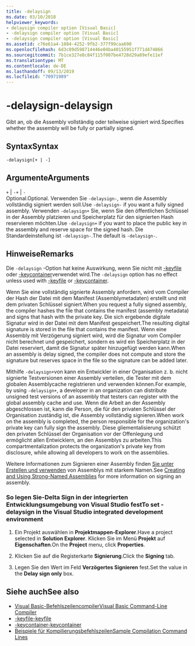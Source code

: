```yaml
---
title: -delaysign
ms.date: 03/10/2018
helpviewer_keywords:
- delaysign compiler option [Visual Basic]
- -delaysign compiler option [Visual Basic]
- -delaysign compiler option [Visual Basic]
ms.assetid: c76e61a4-1884-4252-9fb2-377f99caa690
ms.openlocfilehash: 6d3c89d598714446e04ba40155951f771d474866
ms.sourcegitcommit: 7b1ce327e8c84f115f007be4728d29a89efe11ef
ms.translationtype: MT
ms.contentlocale: de-DE
ms.lasthandoff: 09/13/2019
ms.locfileid: "70971989"
---
```

# <a name="-delaysign"></a><span data-ttu-id="f9389-102">-delaysign</span><span class="sxs-lookup"><span data-stu-id="f9389-102">-delaysign</span></span>
<span data-ttu-id="f9389-103">Gibt an, ob die Assembly vollständig oder teilweise signiert wird.</span><span class="sxs-lookup"><span data-stu-id="f9389-103">Specifies whether the assembly will be fully or partially signed.</span></span>  
  
## <a name="syntax"></a><span data-ttu-id="f9389-104">Syntax</span><span class="sxs-lookup"><span data-stu-id="f9389-104">Syntax</span></span>  
  
```  
-delaysign[+ | -]  
```  
  
## <a name="arguments"></a><span data-ttu-id="f9389-105">Argumente</span><span class="sxs-lookup"><span data-stu-id="f9389-105">Arguments</span></span>  
 <span data-ttu-id="f9389-106">`+` &#124; `-`</span><span class="sxs-lookup"><span data-stu-id="f9389-106">`+` &#124; `-`</span></span>  
 <span data-ttu-id="f9389-107">Optional.</span><span class="sxs-lookup"><span data-stu-id="f9389-107">Optional.</span></span> <span data-ttu-id="f9389-108">Verwenden Sie `-delaysign-`, wenn die Assembly vollständig signiert werden soll.</span><span class="sxs-lookup"><span data-stu-id="f9389-108">Use `-delaysign-` if you want a fully signed assembly.</span></span> <span data-ttu-id="f9389-109">Verwenden `-delaysign+` Sie, wenn Sie den öffentlichen Schlüssel in der Assembly platzieren und Speicherplatz für den signierten Hash reservieren möchten.</span><span class="sxs-lookup"><span data-stu-id="f9389-109">Use `-delaysign+` if you want to place the public key in the assembly and reserve space for the signed hash.</span></span> <span data-ttu-id="f9389-110">Die Standardeinstellung ist `-delaysign-`.</span><span class="sxs-lookup"><span data-stu-id="f9389-110">The default is `-delaysign-`.</span></span>  
  
## <a name="remarks"></a><span data-ttu-id="f9389-111">Hinweise</span><span class="sxs-lookup"><span data-stu-id="f9389-111">Remarks</span></span>  
 <span data-ttu-id="f9389-112">Die `-delaysign` -Option hat keine Auswirkung, wenn Sie nicht mit [-keyfile](../../../visual-basic/reference/command-line-compiler/keyfile.md) oder [-keycontainer](../../../visual-basic/reference/command-line-compiler/keycontainer.md)verwendet wird.</span><span class="sxs-lookup"><span data-stu-id="f9389-112">The `-delaysign` option has no effect unless used with [-keyfile](../../../visual-basic/reference/command-line-compiler/keyfile.md) or [-keycontainer](../../../visual-basic/reference/command-line-compiler/keycontainer.md).</span></span>  
  
 <span data-ttu-id="f9389-113">Wenn Sie eine vollständig signierte Assembly anfordern, wird vom Compiler der Hash der Datei mit dem Manifest (Assemblymetadaten) erstellt und mit dem privaten Schlüssel signiert.</span><span class="sxs-lookup"><span data-stu-id="f9389-113">When you request a fully signed assembly, the compiler hashes the file that contains the manifest (assembly metadata) and signs that hash with the private key.</span></span> <span data-ttu-id="f9389-114">Die sich ergebende digitale Signatur wird in der Datei mit dem Manifest gespeichert.</span><span class="sxs-lookup"><span data-stu-id="f9389-114">The resulting digital signature is stored in the file that contains the manifest.</span></span> <span data-ttu-id="f9389-115">Wenn eine Assembly mit Verzögerung signiert wird, wird die Signatur vom Compiler nicht berechnet und gespeichert, sondern es wird ein Speicherplatz in der Datei reserviert, damit die Signatur später hinzugefügt werden kann.</span><span class="sxs-lookup"><span data-stu-id="f9389-115">When an assembly is delay signed, the compiler does not compute and store the signature but reserves space in the file so the signature can be added later.</span></span>  
  
 <span data-ttu-id="f9389-116">Mithilfe `-delaysign+`von kann ein Entwickler in einer Organisation z. b. nicht signierte Testversionen einer Assembly verteilen, die Tester mit dem globalen Assemblycache registrieren und verwenden können.</span><span class="sxs-lookup"><span data-stu-id="f9389-116">For example, by using `-delaysign+`, a developer in an organization can distribute unsigned test versions of an assembly that testers can register with the global assembly cache and use.</span></span> <span data-ttu-id="f9389-117">Wenn die Arbeit an der Assembly abgeschlossen ist, kann die Person, die für den privaten Schlüssel der Organisation zuständig ist, die Assembly vollständig signieren.</span><span class="sxs-lookup"><span data-stu-id="f9389-117">When work on the assembly is completed, the person responsible for the organization's private key can fully sign the assembly.</span></span> <span data-ttu-id="f9389-118">Diese gliementalisierung schützt den privaten Schlüssel der Organisation vor der Offenlegung und ermöglicht allen Entwicklern, an den Assemblys zu arbeiten.</span><span class="sxs-lookup"><span data-stu-id="f9389-118">This compartmentalization protects the organization's private key from disclosure, while allowing all developers to work on the assemblies.</span></span>  
  
 <span data-ttu-id="f9389-119">Weitere Informationen zum Signieren einer Assembly finden [Sie unter Erstellen und verwenden](../../../standard/assembly/create-use-strong-named.md) von Assemblys mit starkem Namen.</span><span class="sxs-lookup"><span data-stu-id="f9389-119">See [Creating and Using Strong-Named Assemblies](../../../standard/assembly/create-use-strong-named.md) for more information on signing an assembly.</span></span>  
  
### <a name="to-set--delaysign-in-the-visual-studio-integrated-development-environment"></a><span data-ttu-id="f9389-120">So legen Sie-Delta Sign in der integrierten Entwicklungsumgebung von Visual Studio fest</span><span class="sxs-lookup"><span data-stu-id="f9389-120">To set -delaysign in the Visual Studio integrated development environment</span></span>  
  
1. <span data-ttu-id="f9389-121">Ein Projekt auswählen in **Projektmappen-Explorer**.</span><span class="sxs-lookup"><span data-stu-id="f9389-121">Have a project selected in **Solution Explorer**.</span></span> <span data-ttu-id="f9389-122">Klicken Sie im Menü **Projekt** auf **Eigenschaften**.</span><span class="sxs-lookup"><span data-stu-id="f9389-122">On the **Project** menu, click **Properties**.</span></span>   
  
2. <span data-ttu-id="f9389-123">Klicken Sie auf die Registerkarte **Signierung**.</span><span class="sxs-lookup"><span data-stu-id="f9389-123">Click the **Signing** tab.</span></span>  
  
3. <span data-ttu-id="f9389-124">Legen Sie den Wert im Feld **Verzögertes Signieren** fest.</span><span class="sxs-lookup"><span data-stu-id="f9389-124">Set the value in the **Delay sign only** box.</span></span>  
  
## <a name="see-also"></a><span data-ttu-id="f9389-125">Siehe auch</span><span class="sxs-lookup"><span data-stu-id="f9389-125">See also</span></span>

- [<span data-ttu-id="f9389-126">Visual Basic-Befehlszeilencompiler</span><span class="sxs-lookup"><span data-stu-id="f9389-126">Visual Basic Command-Line Compiler</span></span>](../../../visual-basic/reference/command-line-compiler/index.md)
- [<span data-ttu-id="f9389-127">-keyfile</span><span class="sxs-lookup"><span data-stu-id="f9389-127">-keyfile</span></span>](../../../visual-basic/reference/command-line-compiler/keyfile.md)
- [<span data-ttu-id="f9389-128">-keycontainer</span><span class="sxs-lookup"><span data-stu-id="f9389-128">-keycontainer</span></span>](../../../visual-basic/reference/command-line-compiler/keycontainer.md)
- [<span data-ttu-id="f9389-129">Beispiele für Kompilierungsbefehlszeilen</span><span class="sxs-lookup"><span data-stu-id="f9389-129">Sample Compilation Command Lines</span></span>](../../../visual-basic/reference/command-line-compiler/sample-compilation-command-lines.md)
